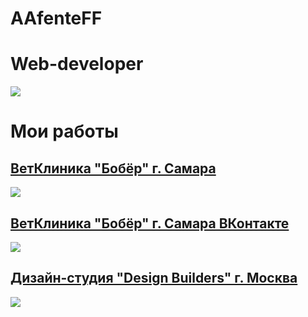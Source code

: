 # AAfenteFF
# Web-developer
![](https://pp.userapi.com/c830109/v830109844/11cde3/arR2x5zsUf4.jpg)
# Мои работы
## [ВетКлиника "Бобёр" г. Самара](http://vetbober.ru)
![](https://preview.ibb.co/j7xyqJ/image.jpg" )
## [ВетКлиника "Бобёр" г. Самара ВКонтакте](https://vk.com/boberzooshop)
![](https://preview.ibb.co/guBrAJ/image.jpg)
## [Дизайн-студия "Design Builders" г. Москва](http://designbuilders.ru)
![](https://preview.ibb.co/e8CTPd/image.jpg)

